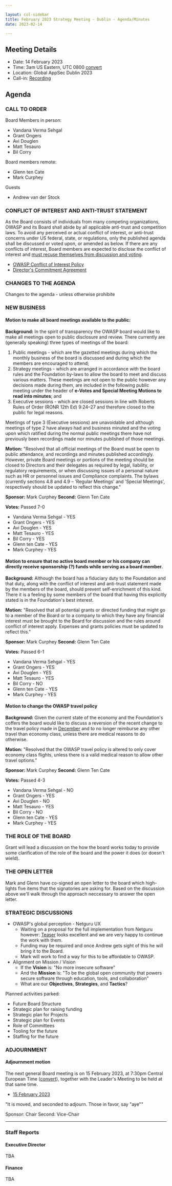 ```yaml
---

layout: col-sidebar
title: February 2023 Strategy Meeting - Dublin - Agenda/Minutes
date: 2023-02-14

---
```


## Meeting Details

- Date: 14 February 2023
- Time: 3am US Eastern, UTC 0800 [convert](https://www.timeanddate.com/worldclock/meetingdetails.html?year=2023&month=02&day=14&hour=8&min=0&sec=0&p1=398&p2=16&p3=110&p4=197&p5=217&p6=136&p7=179&p8=438)
- Location: Global AppSec Dublin 2023
- Call-in: [Recording](https://drive.google.com/file/d/1BWihWEekizZxb8vWCWRohAuQfm9Mlvjh/view?usp=sharing)

## Agenda

### CALL TO ORDER

Board Members in person:
- Vandana Verma Sehgal
- Grant Ongers
- Avi Douglen
- Matt Tesauro
- Bil Corry

Board members remote:
- Glenn ten Cate
- Mark Curphey

Guests
 - Andrew van der Stock

### CONFLICT OF INTEREST AND ANTI-TRUST STATEMENT

As the Board consists of individuals from many competing organizations, OWASP and its Board shall abide by all applicable anti-trust and competition laws. To avoid any perceived or actual conflict of interest, or anti-trust concerns under US federal, state, or regulations, only the published agenda shall be discussed or voted upon, or amended as below. If there are any conflicts of interest, Board members are expected to disclose the conflict of interest and [must recuse themselves from discussion and voting](https://policy.owasp.org/legal/bylaws#section-702-disclosure-required).

- [OWASP Conflict of Interest Policy](https://policy.owasp.org/operational/conflict-of-interest)
- [Director's Commitment Agreement](https://policy.owasp.org/legal/directors-committment-agreement)

### CHANGES TO THE AGENDA

Changes to the agenda - unless otherwise prohibite

### NEW BUSINESS

#### Motion to make all board meetings available to the public:

**Background:** In the spirit of transparency the OWASP board would like to make all meetings open to public disclosure and review. There currently are (generally speaking) three types of meetings of the board:
1. Public meetings - which are the gazetted meetings during which the monthly business of the board is discussed and during which the members are encouraged to attend;
2. Strategy meetings - which are arranged in accordance with the board rules and the Foundation by-laws to allow the board to meet and discuss various matters. These meetings are not open to the public however any decisions made during them, are included in the following public meeting under the header of **e-Votes and Special Meeting Motions to read into minutes**; and
3. Executive sessions - which are closed sessions in line with Roberts Rules of Order (RONR 12th Ed) 9:24–27 and therefore closed to the public for legal reasons.

Meetings of type 3 (Executive sessions) are unavoidable and although meetings of type 2 have always had and business minuted and the voting upon which ratified during the normal public meetings there have not previously been recordings made nor minutes published of those meetings.

**Motion:** "Resolved that all official meetings of the Board must be open to public attendance, and recordings and minutes published accordingly. However, private Board meetings or portions of the meeting should be closed to Directors and their delegates as required by legal, liability, or regulatory requirements, or when discussing issues of a personal nature such as HR or personnel issues and Compliance complaints. The bylaws (currently sections 4.8 and 4.9 – 'Regular Meetings' and 'Special Meetings', respectively should be updated to reflect this change."

**Sponsor:** Mark Curphey
**Second:** Glenn Ten Cate

**Votes:** Passed 7-0
- Vandana Verma Sehgal - YES
- Grant Ongers - YES
- Avi Douglen - YES
- Matt Tesauro - YES
- Bil Corry - YES
- Glenn ten Cate - YES
- Mark Curphey - YES

#### Motion to ensure that no active board member or his company can directly receive sponsorship (?) funds while serving as a board member.

**Background:** Although the board has a fiduciary duty to the Foundation and that duty, along with the conflict of interest and anti-trust statement made by the members of the board, should prevent self-enrichment of this kind. There it is a feeling by some members of the board that having this explicitly stated is in the Foundation's best interest.

**Motion:** "Resolved that all potential grants or directed funding that might go to a member of the Board or to a company to which they have any financial interest must be brought to the Board for discussion and the rules around conflict of interest apply. Expenses and grants policies must be updated to reflect this."

**Sponsor:** Mark Curphey
**Second:** Glenn Ten Cate

**Votes:** Passed 6-1
- Vandana Verma Sehgal - YES
- Grant Ongers - YES
- Avi Douglen - YES
- Matt Tesauro - YES
- Bil Corry - NO
- Glenn ten Cate - YES
- Mark Curphey - YES

#### Motion to change the OWASP travel policy

**Background:** Given the current state of the economy and the Foundation's coffers the board would like to discuss a reversion of the recent change to the travel policy made in [December](https://owasp.org/meetings-historical/2022/202212.html#motion-to-amend-the-expenses-policy-to-allow-economy-plus-travel-for-greater-than-8-hours) and to no longer reimburse any other travel than economy class, unless there are medical reasons to do otherwise.

**Motion:** "Resolved that the OWASP travel policy is altered to only cover economy class flights, unless there is a valid medical reason to allow other travel options."

**Sponsor:** Mark Curphey
**Second:** Glenn Ten Cate

**Votes:** Passed 4-3
- Vandana Verma Sehgal - NO
- Grant Ongers - YES
- Avi Douglen - NO
- Matt Tesauro - YES
- Bil Corry - NO
- Glenn ten Cate - YES
- Mark Curphey - YES

### THE ROLE OF THE BOARD
Grant will lead a discussion on the how the board works today to provide some clarification of the role of the board and the power it does (or doesn't wield).

### THE OPEN LETTER
Mark and Glenn have co-signed an open letter to the board which high-lights five items that the signatories are asking for. Based on the discussion above we'll walk through the approach neccessary to answer the open letter.

### STRATEGIC DISCUSSIONS
 - OWASP's global perception - Netguru UX
   - Waiting on a proposal for the full implementation from Netguru however: [Teaser](https://www.figma.com/proto/ZWFdixfqwcjXTRrcNRdEHH/OWASP-Resources---Teaser?page-id=512%3A2949&node-id=537%3A17212&viewport=-577%2C1745%2C0.8&scaling=scale-down&starting-point-node-id=537%3A17212) looks excellent and we are very happy to continue the work with them. 
   - Funding may be required and once Andrew gets sight of this he will bring it to the Board. 
   - Mark will work to find a way for this to be affordable to OWASP.
 - Alignment on Mission / Vision
   - If the **Vision** is: "No more insecure software"
   - And the **Mission** is: "To be the global open community that powers secure software through education, tools, and collaboration"
   - What are our **Objectives**, **Strategies**, and **Tactics**?

Planned activities parked:
 - Future Board Structure
 - Strategic plan for raising funding
 - Strategic plan for Projects
 - Strategic plan for Events
 - Role of Committees 
 - Tooling for the future
 - Staffing for the future

### ADJOURNMENT

#### Adjournment motion

The next general Board meeting is on 15 February 2023, at 7:30pm Central European Time ([convert](https://www.timeanddate.com/worldclock/meetingdetails.html?year=2023&month=02&day=15&hour=19&min=30&sec=0&p1=398&p2=16&p3=110&p4=197&p5=217&p6=136&p7=179&p8=438)), together with the Leader's Meeting to be held at that same time.

- [15 February 2023](https://owasp.org/meetings/202302.15.html)

"It is moved, and seconded to adjourn. Those in favor, say "aye""

Sponsor: Chair
Second: Vice-Chair

***

### Staff Reports

#### Executive Director

TBA

#### Finance

TBA
